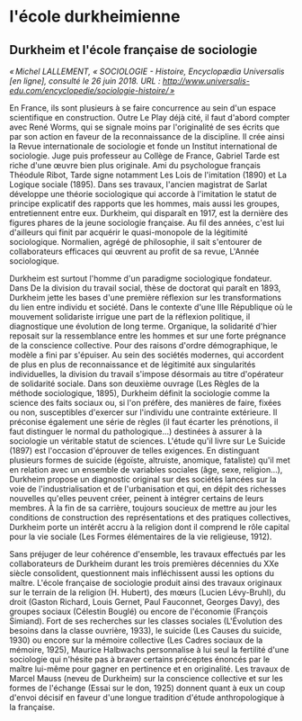 # l'école durkheimienne

## Durkheim et l'école française de sociologie

_« Michel LALLEMENT, « SOCIOLOGIE - Histoire, Encyclopædia Universalis [en ligne], consulté le 26 juin 2018. URL : http://www.universalis-edu.com/encyclopedie/sociologie-histoire/ »_

En France, ils sont plusieurs à se faire concurrence au sein d'un espace scientifique en construction. Outre Le Play déjà cité, il faut d'abord compter avec René Worms, qui se signale moins par l'originalité de ses écrits que par son action en faveur de la reconnaissance de la discipline. Il crée ainsi la Revue internationale de sociologie et fonde un Institut international de sociologie. Juge puis professeur au Collège de France, Gabriel Tarde est riche d'une œuvre bien plus originale. Ami du psychologue français Théodule Ribot, Tarde signe notamment Les Lois de l'imitation (1890) et La Logique sociale (1895). Dans ses travaux, l'ancien magistrat de Sarlat développe une théorie sociologique qui accorde à l'imitation le statut de principe explicatif des rapports que les hommes, mais aussi les groupes, entretiennent entre eux. Durkheim, qui disparaît en 1917, est la dernière des figures phares de la jeune sociologie française. Au fil des années, c'est lui d'ailleurs qui finit par acquérir le quasi-monopole de la légitimité sociologique. Normalien, agrégé de philosophie, il sait s'entourer de collaborateurs efficaces qui œuvrent au profit de sa revue, L'Année sociologique.

Durkheim est surtout l'homme d'un paradigme sociologique fondateur. Dans De la division du travail social, thèse de doctorat qui paraît en 1893, Durkheim jette les bases d'une première réflexion sur les transformations du lien entre individu et société. Dans le contexte d'une IIIe République où le mouvement solidariste irrigue une part de la réflexion politique, il diagnostique une évolution de long terme. Organique, la solidarité d'hier reposait sur la ressemblance entre les hommes et sur une forte prégnance de la conscience collective. Pour des raisons d'ordre démographique, le modèle a fini par s'épuiser. Au sein des sociétés modernes, qui accordent de plus en plus de reconnaissance et de légitimité aux singularités individuelles, la division du travail s'impose désormais au titre d'opérateur de solidarité sociale. Dans son deuxième ouvrage (Les Règles de la méthode sociologique, 1895), Durkheim définit la sociologie comme la science des faits sociaux ou, si l'on préfère, des manières de faire, fixées ou non, susceptibles d'exercer sur l'individu une contrainte extérieure. Il préconise également une série de règles (il faut écarter les prénotions, il faut distinguer le normal du pathologique...) destinées à assurer à la sociologie un véritable statut de sciences. L'étude qu'il livre sur Le Suicide (1897) est l'occasion d'éprouver de telles exigences. En distinguant plusieurs formes de suicide (égoïste, altruiste, anomique, fataliste) qu'il met en relation avec un ensemble de variables sociales (âge, sexe, religion...), Durkheim propose un diagnostic original sur des sociétés lancées sur la voie de l'industrialisation et de l'urbanisation et qui, en dépit des richesses nouvelles qu'elles peuvent créer, peinent à intégrer certains de leurs membres. À la fin de sa carrière, toujours soucieux de mettre au jour les conditions de construction des représentations et des pratiques collectives, Durkheim porte un intérêt accru à la religion dont il comprend le rôle capital pour la vie sociale (Les Formes élémentaires de la vie religieuse, 1912).

Sans préjuger de leur cohérence d'ensemble, les travaux effectués par les collaborateurs de Durkheim durant les trois premières décennies du XXe siècle consolident, questionnent mais infléchissent aussi les options du maître. L'école française de sociologie produit ainsi des travaux originaux sur le terrain de la religion (H. Hubert), des mœurs (Lucien Lévy-Bruhl), du droit (Gaston Richard, Louis Gernet, Paul Fauconnet, Georges Davy), des groupes sociaux (Célestin Bouglé) ou encore de l'économie (François Simiand). Fort de ses recherches sur les classes sociales (L'Évolution des besoins dans la classe ouvrière, 1933), le suicide (Les Causes du suicide, 1930) ou encore sur la mémoire collective (Les Cadres sociaux de la mémoire, 1925), Maurice Halbwachs personnalise à lui seul la fertilité d'une sociologie qui n'hésite pas à braver certains préceptes énoncés par le maître lui-même pour gagner en pertinence et en originalité. Les travaux de Marcel Mauss (neveu de Durkheim) sur la conscience collective et sur les formes de l'échange (Essai sur le don, 1925) donnent quant à eux un coup d'envoi décisif en faveur d'une longue tradition d'étude anthropologique à la française.
